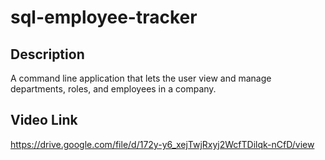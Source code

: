 # sql-employee-tracker

## Description 
A command line application that lets the user view and manage departments, roles, and employees in a company.

## Video Link
https://drive.google.com/file/d/172y-y6_xejTwjRxyj2WcfTDilqk-nCfD/view